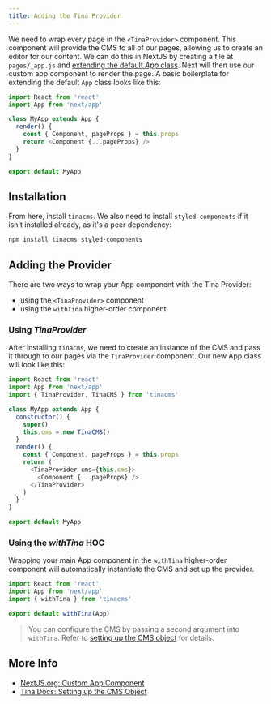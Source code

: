 ```yaml
---
title: Adding the Tina Provider
---
```


We need to wrap every page in the `<TinaProvider>` component. This component will provide the CMS to all of our pages, allowing us to create an editor for our content. We can do this in NextJS by creating a file at `pages/_app.js` and [extending the default _App_ class](https://nextjs.org/docs#custom-app). Next will then use our custom app component to render the page. A basic boilerplate for extending the default `App` class looks like this:

```javascript
import React from 'react'
import App from 'next/app'

class MyApp extends App {
  render() {
    const { Component, pageProps } = this.props
    return <Component {...pageProps} />
  }
}

export default MyApp
```

## Installation

From here, install `tinacms`. We also need to install `styled-components` if it isn't installed already, as it's a peer dependency:

```bash
npm install tinacms styled-components
```

## Adding the Provider

There are two ways to wrap your App component with the Tina Provider:

- using the `<TinaProvider>` component
- using the `withTina` higher-order component

### Using _TinaProvider_

After installing `tinacms`, we need to create an instance of the CMS and pass it through to our pages via the `TinaProvider` component. Our new App class will look like this:

```javascript
import React from 'react'
import App from 'next/app'
import { TinaProvider, TinaCMS } from 'tinacms'

class MyApp extends App {
  constructor() {
    super()
    this.cms = new TinaCMS()
  }
  render() {
    const { Component, pageProps } = this.props
    return (
      <TinaProvider cms={this.cms}>
        <Component {...pageProps} />
      </TinaProvider>
    )
  }
}

export default MyApp
```

### Using the _withTina_ HOC

Wrapping your main App component in the `withTina` higher-order component will automatically instantiate the CMS and set up the provider.

```javascript
import React from 'react'
import App from 'next/app'
import { withTina } from 'tinacms'

export default withTina(App)
```

> You can configure the CMS by passing a second argument into `withTina`. Refer to [setting up the CMS object](/docs/cms#setting-up-the-cms-object) for details.

## More Info

- [NextJS.org: Custom App Component](https://nextjs.org/docs/advanced-features/custom-app)
- [Tina Docs: Setting up the CMS Object](/docs/cms#setting-up-the-cms-object)
